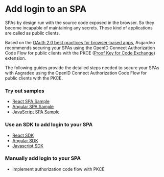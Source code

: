# Add login to an SPA

SPAs by design run with the source code exposed in the browser. So they become incapable of maintaining any secrets. These kind of applications are called as public clients.

Based on the [OAuth 2.0 best practices for browser-based apps](https://datatracker.ietf.org/doc/html/draft-ietf-oauth-browser-based-apps-08), Asgardeo recommends securing your SPAs using the OpenID Connect Authorization Code Flow for public clients with the PKCE ([Proof Key for Code Exchange](https://datatracker.ietf.org/doc/html/rfc7636)) extension.

The following guides provide the detailed steps needed to secure your SPAs with Asgradeo using the OpenID Connect Authorization Code Flow for public clients with the PKCE. 

### Try out samples

- [React SPA Sample](/quickstarts/qsg-spa-react.md)
- [Angular SPA Sample](/quickstarts/qsg-spa-angular.md)
- [JavaScript SPA Sample](/quickstarts/qsg-spa-javascript.md)

### Use an SDK to add login to your SPA

- [React SDK](/sdks/react.md)
- [Angular SDK](/sdks/angular.md)
- [Javascript SDK](/sdks/javascript.md)

### Manually add login to your SPA
- <a :href="$withBase('/guides/applications/oidc/implement-auth-code-with-pkce/')">Implement authorization code flow with PKCE</a>
